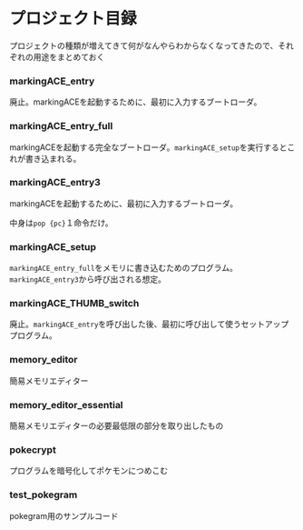 # プロジェクト目録
プロジェクトの種類が増えてきて何がなんやらわからなくなってきたので、それぞれの用途をまとめておく
### markingACE_entry
廃止。markingACEを起動するために、最初に入力するブートローダ。
### markingACE_entry_full
markingACEを起動する完全なブートローダ。```markingACE_setup```を実行するとこれが書き込まれる。
### markingACE_entry3
markingACEを起動するために、最初に入力するブートローダ。

中身は```pop {pc}```１命令だけ。
### markingACE_setup
```markingACE_entry_full```をメモリに書き込むためのプログラム。```markingACE_entry3```から呼び出される想定。
### markingACE_THUMB_switch
廃止。```markingACE_entry```を呼び出した後、最初に呼び出して使うセットアッププログラム。
### memory_editor
簡易メモリエディター
### memory_editor_essential
簡易メモリエディターの必要最低限の部分を取り出したもの
### pokecrypt
プログラムを暗号化してポケモンにつめこむ
### test_pokegram
pokegram用のサンプルコード